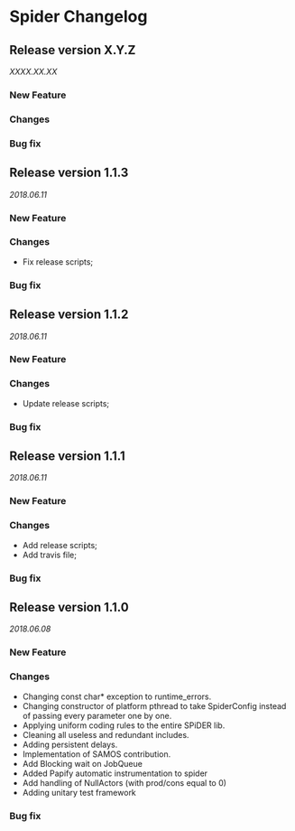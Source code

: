 Spider Changelog
================

## Release version X.Y.Z
*XXXX.XX.XX*

### New Feature

### Changes

### Bug fix


## Release version 1.1.3
*2018.06.11*

### New Feature

### Changes
* Fix release scripts;

### Bug fix


## Release version 1.1.2
*2018.06.11*

### New Feature

### Changes
* Update release scripts;

### Bug fix


## Release version 1.1.1
*2018.06.11*

### New Feature

### Changes
* Add release scripts;
* Add travis file;

### Bug fix

## Release version 1.1.0
*2018.06.08*

### New Feature

### Changes
* Changing const char* exception to runtime_errors.
* Changing constructor of platform pthread to take SpiderConfig instead of passing every parameter one by one.
* Applying uniform coding rules to the entire SPiDER lib.
* Cleaning all useless and redundant includes.
* Adding persistent delays.
* Implementation of SAMOS contribution.
* Add Blocking wait on JobQueue
* Added Papify automatic instrumentation to spider
* Add handling of NullActors (with prod/cons equal to 0)
* Adding unitary test framework

### Bug fix
